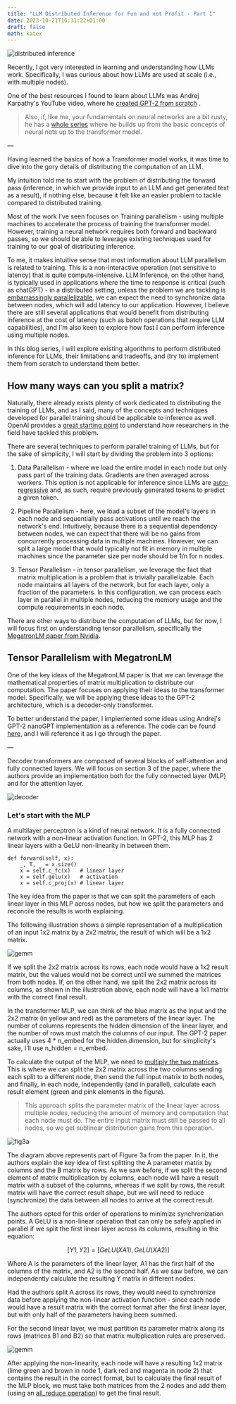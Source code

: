 ```yaml
---
title: "LLM Distributed Inference for Fun and not Profit - Part 1"
date: 2023-10-21T16:31:22+01:00
draft: false
math: katex
---
```


![distributed inference](ngp_1.jpeg)

Recently, I got very interested in learning and understanding how LLMs work. Specifically, I was curious about how LLMs are used at scale (i.e., with multiple nodes). 

One of the best resources I found to learn about LLMs was Andrej Karpathy's YouTube video, where he [created GPT-2 from scratch](https://www.youtube.com/watch?v=kCc8FmEb1nY)
.

> Also, if, like me, your fundamentals on neural networks are a bit rusty, he has a [whole series](https://karpathy.ai/zero-to-hero.html) where he builds up from the basic concepts of neural nets up to the transformer model.

—

Having learned the basics of how a Transformer model works, it was time to dive into the gory details of distributing the computation of an LLM. 

My intuition told me to start with the problem of distributing the forward pass (inference, in which we provide input to an LLM and get generated text as a result), if nothing else, because it felt like an easier problem to tackle compared to distributed training.

Most of the work I've seen focuses on Training parallelism - using multiple machines to accelerate the process of training the transformer model. However, training a neural network requires both forward and backward passes, so we should be able to leverage existing techniques used for training to our goal of distributing inference. 

To me, it makes intuitive sense that most information about LLM parallelism is related to training. This is a non-interactive operation (not sensitive to latency) that is quite compute-intensive. LLM Inference, on the other hand, is typically used in applications where the time to response is critical (such as chatGPT) - in a distributed setting, unless the problem we are tackling is [embarrassingly parallelizable](https://en.wikipedia.org/wiki/Embarrassingly_parallel), we can expect the need to synchronize data between nodes, which will add latency to our application. However, I believe there are still several applications that would benefit from distributing inference at the cost of latency (such as batch operations that require LLM capabilities), and I'm also keen to explore how fast I can perform inference using multiple nodes.

In this blog series, I will explore existing algorithms to perform distributed inference for LLMs, their limitations and tradeoffs, and (try to) implement them from scratch to understand them better.

## How many ways can you split a matrix?

Naturally, there already exists plenty of work dedicated to distributing the training of LLMs, and as I said, many of the concepts and techniques developed for parallel training should be applicable to inference as well. OpenAI provides a [great starting point](https://openai.com/research/techniques-for-training-large-neural-networks) to understand how researchers in the field have tackled this problem. 

There are several techniques to perform parallel training of LLMs, but for the sake of simplicity, I will start by dividing the problem into 3 options:

1. Data Parallelism - where we load the entire model in each node but only pass part of the training data. Gradients are then averaged across workers. This option is not applicable for inference since LLMs are [auto-regressive](https://www.investopedia.com/terms/a/autoregressive.asp#:~:text=A%20statistical%20model%20is%20autoregressive,based%20on%20its%20past%20performance.) and, as such, require previously generated tokens to predict a given token.



2. Pipeline Parallelism - here, we load a subset of the model's layers in each node and sequentially pass activations until we reach the network's end. Intuitively, because there is a sequential dependency between nodes, we can expect that there will be no gains from concurrently processing data in multiple machines. However, we can split a large model that would typically not fit in memory in multiple machines since the parameter size per node should be 1/n for n nodes.

3. Tensor Parallelism - in tensor parallelism, we leverage the fact that matrix multiplication is a problem that is trivially parallelizable. Each node maintains all layers of the network, but for each layer, only a fraction of the parameters. In this configuration, we can process each layer in parallel in multiple nodes, reducing the memory usage and the compute requirements in each node.

There are other ways to distribute the computation of LLMs, but for now, I will focus first on understanding tensor parallelism, specifically the [MegatronLM paper from Nvidia](https://arxiv.org/abs/1909.08053).


## Tensor Parallelism with MegatronLM

One of the key ideas of the MegatronLM paper is that we can leverage the mathematical properties of matrix multiplication to distribute our computation. The paper focuses on applying their ideas to the transformer model. Specifically, we will be applying these ideas to the GPT-2 architecture, which is a decoder-only transformer. 

To better understand the paper, I implemented some ideas using Andrej's GPT-2 nanoGPT implementation as a reference. The code can be found [here](https://github.com/mlashcorp/distributed-inference), and I will reference it as I go through the paper.

—


Decoder transformers are composed of several blocks of self-attention and fully connected layers. We will focus on section 3 of the paper, where the authors provide an implementation both for the fully connected layer (MLP) and for the attention layer.

![decoder](decoder.png#center)

### Let's start with the MLP

A multilayer perceptron is a kind of neural network. It is a fully connected network with a non-linear activation function. In GPT-2, this MLP has 2 linear layers with a GeLU non-linearity in between them. 

```
def forward(self, x):
    _, T, _ = x.size() 
    x = self.c_fc(x)   # linear layer
    x = self.gelu(x)   # activation
    x = self.c_proj(x) # linear layer
```

The key idea from the paper is that we can split the parameters of each linear layer in this MLP across nodes, but how we split the parameters and reconcile the results is worth explaining.

The following illustration shows a simple representation of a multiplication of an input 1x2 matrix by a 2x2 matrix, the result of which will be a 1x2 matrix.


![gemm](gemm-1.png#center)


If we split the 2x2 matrix across its rows, each node would have a 1x2 result matrix, but the values would not be correct until we summed the matrices from both nodes. If, on the other hand, we split the 2x2 matrix across its columns, as shown in the illustration above, each node will have a 1x1 matrix with the correct final result.

In the transformer MLP, we can think of the blue matrix as the input and the 2x2 matrix (in yellow and red) as the parameters of the linear layer. The number of columns represents the hidden dimension of the linear layer, and the number of rows must match the columns of our input. The GPT-2 paper actually uses 4 * n_embed for the hidden dimension, but for simplicity's sake, I'll use n_hidden = n_embed.


To calculate the output of the MLP, we need to [multiply the two matrices](https://en.wikipedia.org/wiki/Matrix_multiplication). This is where we can split the 2x2 matrix across the two columns sending each split to a different node, then send the full input matrix to both nodes, and finally, in each node, independently (and in parallel), calculate each result element (green and pink elements in the figure). 

> This approach splits the parameter matrix of the linear layer across multiple nodes, reducing the amount of memory and computation that each node must do. The entire input matrix must still be passed to all nodes, so we get sublinear distribution gains from this operation.

![fig3a](fig3a.png#center)


The diagram above represents part of Figure 3a from the paper. In it, the authors explain the key idea of first splitting the A parameter matrix by columns and the B matrix by rows. As we saw before, if we split the second element of matrix multiplication by columns, each node will have a result matrix with a subset of the columns, whereas if we split by rows, the result matrix will have the correct result shape, but we will need to reduce (synchronize) the data between all nodes to arrive at the correct result.

The authors opted for this order of operations to minimize synchronization points. A GeLU is a non-linear operation that can only be safely applied in parallel if we split the first linear layer across its columns, resulting in the equation:


$$ [Y1, Y2] = [GeLU(X A1), GeLU(X A2)] $$

Where A is the parameters of the linear layer, A1 has the first half of the columns of the matrix, and A2 is the second half. As we saw before, we can independently calculate the resulting Y matrix in different nodes. 

Had the authors split A across its rows, they would need to synchronize data before applying the non-linear activation function - since each node would have a result matrix with the correct format after the first linear layer, but with only half of the parameters having been summed.

For the second linear layer, we must partition its parameter matrix along its rows (matrices B1 and B2) so that matrix multiplication rules are preserved. 

![gemm](gemm-2.png#center)

After applying the non-linearity, each node will have a resulting 1x2 matrix (lime green and brown in node 1, dark red and magenta in node 2) that contains the result in the correct format, but to calculate the final result of the MLP block, we must take both matrices from the 2 nodes and add them (using an [all_reduce operation](https://pytorch.org/docs/stable/distributed.html#torch.distributed.all_reduce)) to get the final result.



